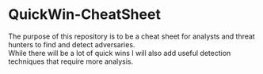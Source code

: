 # QuickWin-CheatSheet
The purpose of this repository is to be a cheat sheet for analysts and threat hunters to find and detect adversaries.  
While there will be a lot of quick wins I will also add useful detection techniques that require more analysis.  
